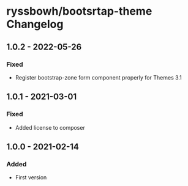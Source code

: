 # ryssbowh/bootsrtap-theme Changelog

## 1.0.2 - 2022-05-26

### Fixed
- Register bootstrap-zone form component properly for Themes 3.1

## 1.0.1 - 2021-03-01

### Fixed
- Added license to composer

## 1.0.0 - 2021-02-14

### Added
- First version
